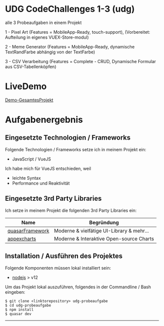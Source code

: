# UDG CodeChallenges 1-3 (udg)

alle 3 Probeaufgaben in einem Projekt

1 - Pixel Art (Features = MobileApp-Ready, touch-support), (Vorbereitet: Aufteilung in eigenes VUEX-Store-modul)

2 - Meme Generator (Features = MobileApp-Ready, dynamische TextRandFarbe abhängig von der TextFarbe)

3 - CSV Verarbeitung (Features = Complete - CRUD, Dynamische Formular aus CSV-Tabellenköpfen)

# LiveDemo
[Demo-GesamtesProjekt](https://bake09.github.io/demo-udg-challenges)

# Aufgabenergebnis

## Eingesetzte Technologien / Frameworks

Folgende Technologien / Frameworks setze ich in meinem Projekt ein:

- JavaScript / VueJS

Ich habe mich für VueJS entschieden, weil

- leichte Syntax
- Performance und Reaktivität

## Eingesetzte 3rd Party Libraries

Ich setze in meinem Projekt die folgenden 3rd Party Libraries ein:

Name | Begründung
--- | ---
[quasarFramework](https://quasar.dev/) | Moderne & vielfätige UI-Library & mehr...
[appexcharts](https://apexcharts.com/) | Moderne & Interaktive Open-source Charts

## Installation / Ausführen des Projektes

Folgende Komponenten müssen lokal installiert sein:

- [nodejs](https://nodejs.org/en/) > v12

Um das Projekt lokal auszuführen, folgendes in der Commandline / Bash eingeben:

```console
$ git clone <linktorepository> udg-probeaufgabe
$ cd udg-probeaufgabe
$ npm install
$ quasar dev
```
---
